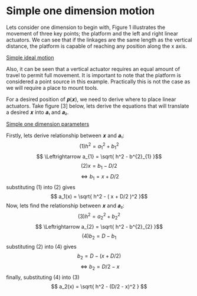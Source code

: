 Simple one dimension motion
===========================

Lets consider one dimension to begin with, Figure 1 illustrates the movement of three key points; the platform and the left and right linear actuators. We can see that if the linkages are the same length as the vertical distance, the platform is capable of reaching any position along the x axis.

[Simple ideal motion](svg:1)

Also, it can be seen that a vertical actuator requires an equal amount of travel to permit full movement. It is important to note that the platform is considered a point source in this example. Practically this is not the case as we will require a place to mount tools.

For a desired position of 𝒑(𝒙), we need to derive where to place linear actuators. Take figure [3] below, lets derive the equations that will translate a desired 𝒙 into 𝒂₁ and 𝒂₂. 

[Simple one dimension parameters](/img/structure_derive.svg)

Firstly, lets derive relationship between 𝒙 and 𝒂₁:
$$ (1)  h^2 = a^{2}_{1} + b^{2}_{1}$$
$$  \Leftrightarrow  a_{1} = \sqrt{ h^2 - b^{2}_{1} }$$
$$ (2) x = b_1 - D/2$$
$$  \Leftrightarrow b_1 = x + D/2$$
substituting (1) into (2) gives
$$ a_1(x) = \sqrt{ h^2 - ( x + D/2 )^2 }$$
Now, lets find the relationship between 𝒙 and 𝒂₂:
$$ (3)  h^2 = a^{2}_{2} + b^{2}_{2}$$
$$  \Leftrightarrow  a_{2} = \sqrt{ h^2 - b^{2}_{2} }$$
$$ (4) b_2 = D - b_1$$
substituting (2) into (4) gives
$$b_2 = D - (x + D/2)$$
$$\Leftrightarrow  b_2 =  D/2 - x$$
finally, substituting (4) into (3)
$$ a_2(x) = \sqrt{ h^2 - (D/2 - x)^2 } $$
